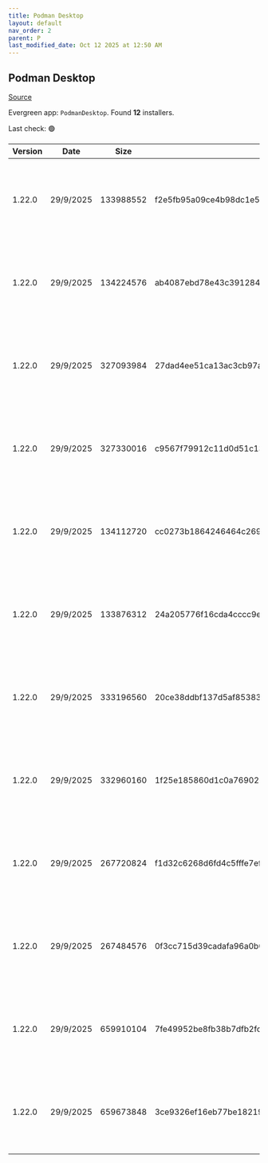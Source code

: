 ```yaml
---
title: Podman Desktop
layout: default
nav_order: 2
parent: P
last_modified_date: Oct 12 2025 at 12:50 AM
---
```


## Podman Desktop

[Source](https://github.com/podman-desktop/podman-desktop)

Evergreen app: `PodmanDesktop`. Found **12** installers.

Last check: 🟢

| Version | Date      | Size      | Sha256                                                           | Architecture | InstallerType | Type | URI                                                                                                                                                                                                                                                |
| ------- | --------- | --------- | ---------------------------------------------------------------- | ------------ | ------------- | ---- | -------------------------------------------------------------------------------------------------------------------------------------------------------------------------------------------------------------------------------------------------- |
| 1.22.0  | 29/9/2025 | 133988552 | f2e5fb95a09ce4b98dc1e5397577771cd7ca9df4336b00586e9c819152153a95 | ARM64        | Portable      | exe  | [https://github.com/podman-desktop/podman-desktop/releases/download/v1.22.0/podman-desktop-1.22.0-arm64.exe](https://github.com/podman-desktop/podman-desktop/releases/download/v1.22.0/podman-desktop-1.22.0-arm64.exe)                           |
| 1.22.0  | 29/9/2025 | 134224576 | ab4087ebd78e43c39128474d70de2b5b8a4bc047551a021b9ac299292c79463a | ARM64        | Default       | exe  | [https://github.com/podman-desktop/podman-desktop/releases/download/v1.22.0/podman-desktop-1.22.0-setup-arm64.exe](https://github.com/podman-desktop/podman-desktop/releases/download/v1.22.0/podman-desktop-1.22.0-setup-arm64.exe)               |
| 1.22.0  | 29/9/2025 | 327093984 | 27dad4ee51ca13ac3cb97a815089bcd4d19dc19a626ea91ff8d470f4eaf66bf0 | ARM64        | Portable      | exe  | [https://github.com/podman-desktop/podman-desktop/releases/download/v1.22.0/podman-desktop-airgap-1.22.0-arm64.exe](https://github.com/podman-desktop/podman-desktop/releases/download/v1.22.0/podman-desktop-airgap-1.22.0-arm64.exe)             |
| 1.22.0  | 29/9/2025 | 327330016 | c9567f79912c11d0d51c1350c28be6a1ebb37fb60af13a4beeec4b372985db93 | ARM64        | Airgap        | exe  | [https://github.com/podman-desktop/podman-desktop/releases/download/v1.22.0/podman-desktop-airgap-1.22.0-setup-arm64.exe](https://github.com/podman-desktop/podman-desktop/releases/download/v1.22.0/podman-desktop-airgap-1.22.0-setup-arm64.exe) |
| 1.22.0  | 29/9/2025 | 134112720 | cc0273b1864246464c269572cae04a25c8484710476d1818b1c8ee3a4aeb7006 | x64          | Default       | exe  | [https://github.com/podman-desktop/podman-desktop/releases/download/v1.22.0/podman-desktop-1.22.0-setup-x64.exe](https://github.com/podman-desktop/podman-desktop/releases/download/v1.22.0/podman-desktop-1.22.0-setup-x64.exe)                   |
| 1.22.0  | 29/9/2025 | 133876312 | 24a205776f16cda4cccc9ef6fab6600f14174308246e3a31a5b517a3ee0e7853 | x64          | Portable      | exe  | [https://github.com/podman-desktop/podman-desktop/releases/download/v1.22.0/podman-desktop-1.22.0-x64.exe](https://github.com/podman-desktop/podman-desktop/releases/download/v1.22.0/podman-desktop-1.22.0-x64.exe)                               |
| 1.22.0  | 29/9/2025 | 333196560 | 20ce38ddbf137d5af8538392cf23fb57a129dd163eca14633ed50371fad6d73c | x64          | Airgap        | exe  | [https://github.com/podman-desktop/podman-desktop/releases/download/v1.22.0/podman-desktop-airgap-1.22.0-setup-x64.exe](https://github.com/podman-desktop/podman-desktop/releases/download/v1.22.0/podman-desktop-airgap-1.22.0-setup-x64.exe)     |
| 1.22.0  | 29/9/2025 | 332960160 | 1f25e185860d1c0a769026135e7a59dfd38580d27d06b1831c0e5762e049494b | x64          | Portable      | exe  | [https://github.com/podman-desktop/podman-desktop/releases/download/v1.22.0/podman-desktop-airgap-1.22.0-x64.exe](https://github.com/podman-desktop/podman-desktop/releases/download/v1.22.0/podman-desktop-airgap-1.22.0-x64.exe)                 |
| 1.22.0  | 29/9/2025 | 267720824 | f1d32c6268d6fd4c5fffe7eff048da1fe7489fb51247b9310922ceb40321a6b7 | x86          | Default       | exe  | [https://github.com/podman-desktop/podman-desktop/releases/download/v1.22.0/podman-desktop-1.22.0-setup.exe](https://github.com/podman-desktop/podman-desktop/releases/download/v1.22.0/podman-desktop-1.22.0-setup.exe)                           |
| 1.22.0  | 29/9/2025 | 267484576 | 0f3cc715d39cadafa96a0b03c849f06448d1e796a3cf7e4d1542b02064933da7 | x86          | Portable      | exe  | [https://github.com/podman-desktop/podman-desktop/releases/download/v1.22.0/podman-desktop-1.22.0.exe](https://github.com/podman-desktop/podman-desktop/releases/download/v1.22.0/podman-desktop-1.22.0.exe)                                       |
| 1.22.0  | 29/9/2025 | 659910104 | 7fe49952be8fb38b7dfb2fc1f2d6ab1922a35579df6119936c57e015bea62ae8 | x86          | Airgap        | exe  | [https://github.com/podman-desktop/podman-desktop/releases/download/v1.22.0/podman-desktop-airgap-1.22.0-setup.exe](https://github.com/podman-desktop/podman-desktop/releases/download/v1.22.0/podman-desktop-airgap-1.22.0-setup.exe)             |
| 1.22.0  | 29/9/2025 | 659673848 | 3ce9326ef16eb77be1821936c963982f21e05b5ff9c1a343dc325f384bee23b3 | x86          | Portable      | exe  | [https://github.com/podman-desktop/podman-desktop/releases/download/v1.22.0/podman-desktop-airgap-1.22.0.exe](https://github.com/podman-desktop/podman-desktop/releases/download/v1.22.0/podman-desktop-airgap-1.22.0.exe)                         |
